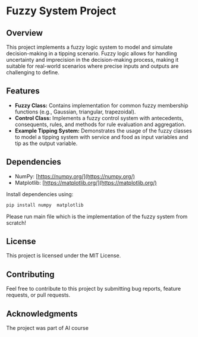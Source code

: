 # Fuzzy System Project

## Overview

This project implements a fuzzy logic system to model and simulate decision-making in a tipping scenario. Fuzzy logic allows for handling uncertainty and imprecision in the decision-making process, making it suitable for real-world scenarios where precise inputs and outputs are challenging to define.

## Features

- **Fuzzy Class:** Contains implementation for common fuzzy membership functions (e.g., Gaussian, triangular, trapezoidal).
- **Control Class:** Implements a fuzzy control system with antecedents, consequents, rules, and methods for rule evaluation and aggregation.
- **Example Tipping System:** Demonstrates the usage of the fuzzy classes to model a tipping system with service and food as input variables and tip as the output variable.

## Dependencies

- NumPy: [https://numpy.org/](https://numpy.org/)
- Matplotlib: [https://matplotlib.org/](https://matplotlib.org/)

Install dependencies using:

```bash
pip install numpy  matplotlib
```

Please run main file which is the implementation of the fuzzy system from scratch!

## License
This project is licensed under the MIT License.

## Contributing
Feel free to contribute to this project by submitting bug reports, feature requests, or pull requests.

## Acknowledgments

The project was part of AI course
